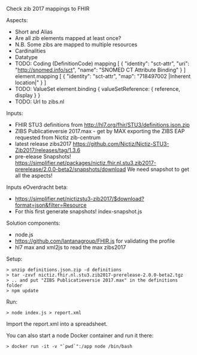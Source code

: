 Check zib 2017 mappings to FHIR

Aspects:
* Short and Alias
* Are all zib elements mapped at least once?
* N.B. Some zibs are mapped to multiple resources
* Cardinalities
* Datatype
* TODO: Coding (DefinitionCode)
    mapping [ {
    "identity": "sct-attr",
    "uri": "http://snomed.info/sct",
    "name": "SNOMED CT Attribute Binding"
    } ]
    element.mapping [ {
        "identity": "sct-attr",
        "map": "718497002 |Inherent location|"
    } ]
* TODO: ValueSet
    element.binding { valueSetReference: { reference, display } }
* TODO: Url to zibs.nl

Inputs:
* FHIR STU3 definitions from http://hl7.org/fhir/STU3/definitions.json.zip
* ZIBS Publicatieversie 2017.max - get by MAX exporting the ZIBS EAP requested from Nictiz zib-centrum
* latest release zibs2017 https://github.com/Nictiz/Nictiz-STU3-Zib2017/releases/tag/1.3.6
* pre-elease Snapshots! https://simplifier.net/packages/nictiz.fhir.nl.stu3.zib2017-prerelease/2.0.0-beta2/snapshots/download
We need snapshot to get all the aspects!

Inputs eOverdracht beta:
* https://simplifier.net/nictizstu3-zib2017/$download?format=json&filter=Resource
* For this first generate snapshots! index-snapshot.js

Solution components:
* node.js
* https://github.com/lantanagroup/FHIR.js for validating the profile
* hl7 max and xml2js to read the max zibs2017

Setup:
```
> unzip definitions.json.zip -d definitions
> tar -zxvf nictiz.fhir.nl.stu3.zib2017-prerelease-2.0.0-beta2.tgz
> .. and put "ZIBS Publicatieversie 2017.max" in the definitions folder
> npm update
```

Run:
```
> node index.js > report.xml
```
Import the report.xml into a spreadsheet.

You can also start a node Docker container and run it there:
```
> docker run -it -v "`pwd`":/app node /bin/bash
```
